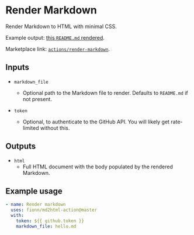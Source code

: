 # Render Markdown

Render Markdown to HTML with minimal CSS.

Example output: [this `README.md` rendered](https://fionn.github.io/md2html-action/).

Marketplace link: [`actions/render-markdown`](https://github.com/marketplace/actions/render-markdown).

## Inputs

* `markdown_file`
  * Optional path to the Markdown file to render. Defaults to `README.md` if not present.

* `token`
  * Optional, to authenticate to the GitHub API. You will likely get rate-limited without this.

## Outputs

* `html`
  * Full HTML document with the body populated by the rendered Markdown.

## Example usage

```yaml
- name: Render markdown
  uses: fionn/md2html-action@master
  with:
    token: ${{ github.token }}
    markdown_file: hello.md
```
